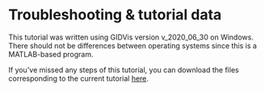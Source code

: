 # Troubleshooting & tutorial data

This tutorial was written using GIDVis version v_2020_06_30 on Windows. There should not be differences between operating systems since this is a MATLAB-based program.

If you've missed any steps of this tutorial, you can download the files corresponding to the current tutorial [here](../../../_static/giwaxs/gidvis/results_gidvis.zip).

